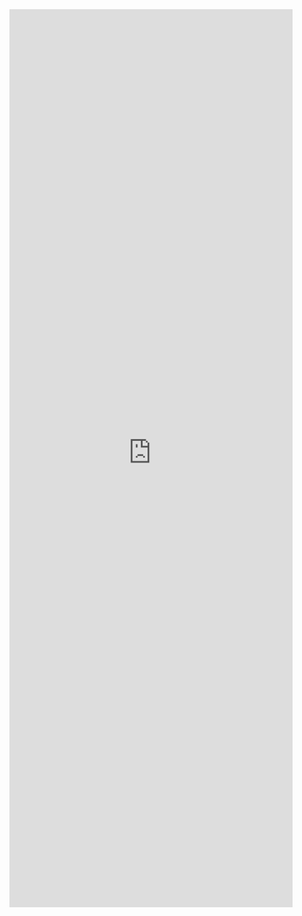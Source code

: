 <iframe 
    title='DetailsList Shimmer Example'
    src='https://fabricweb.z5.web.core.windows.net/pr-deploy-site/refs/pull/9333/merge/fabric-website-resources/dist/index.html#/examples/detailslist/shimmer?docsExample=true'
    frameborder='no'
    height='1600'
    style='width: 100%;'
>
